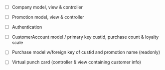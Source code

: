 - [ ] Company model, view & controller
 
 - [ ] Promotion model, view & controller
 
 - [ ] Authentication
 
 - [ ] CustomerAccount model / primary key custid, purchase count & loyalty scale
 
 - [ ] Purchase model w/foreign key of custid and promotion name (readonly)
 
 - [ ] Virtual punch card (controller & view containing customer info)
 
 
 
 
